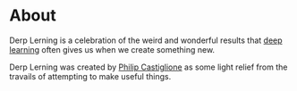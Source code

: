 # About

Derp Lerning is a celebration of the weird and wonderful results that
[deep learning](https://en.wikipedia.org/wiki/Deep_learning) often gives us
when we create something new.

Derp Lerning was created by
[Philip Castiglione](https://github.com/PhilipCastiglione) as some light relief
from the travails of attempting to make useful things.
